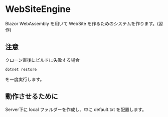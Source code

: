 # WebSiteEngine
Blazor WebAssembly を用いて WebSite を作るためのシステムを作ります。(習作)

## 注意
クローン直後にビルドに失敗する場合

```
dotnet restore
```
を一度実行します。

## 動作させるために

Server下に local ファルダーを作成し、中に default.txt を配置します。
